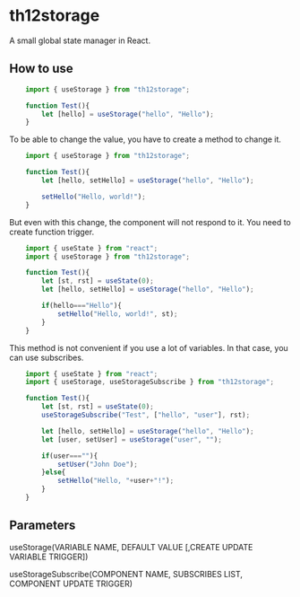# th12storage

A small global state manager in React.

## How to use

```javascript
	import { useStorage } from "th12storage";

	function Test(){
		let [hello] = useStorage("hello", "Hello");
	}
```

To be able to change the value, you have to create a method to change it.

```javascript
	import { useStorage } from "th12storage";

	function Test(){
		let [hello, setHello] = useStorage("hello", "Hello");

		setHello("Hello, world!");
	}
```

But even with this change, the component will not respond to it. 
You need to create function trigger.

```javascript
	import { useState } from "react";
	import { useStorage } from "th12storage";

	function Test(){
		let [st, rst] = useState(0);
		let [hello, setHello] = useStorage("hello", "Hello");

		if(hello==="Hello"){
			setHello("Hello, world!", st);
		}
	}
```

This method is not convenient if you use a lot of variables. In that case, you can use subscribes.

```javascript
	import { useState } from "react";
	import { useStorage, useStorageSubscribe } from "th12storage";

	function Test(){
		let [st, rst] = useState(0);
		useStorageSubscribe("Test", ["hello", "user"], rst);

		let [hello, setHello] = useStorage("hello", "Hello");
		let [user, setUser] = useStorage("user", "");

		if(user===""){
			setUser("John Doe");
		}else{
			setHello("Hello, "+user+"!");
		}
	}
```

## Parameters

useStorage(VARIABLE NAME, DEFAULT VALUE [,CREATE UPDATE VARIABLE TRIGGER])

useStorageSubscribe(COMPONENT NAME, SUBSCRIBES LIST, COMPONENT UPDATE TRIGGER)